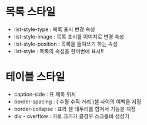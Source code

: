 # 목록 스타일
- list-style-type : 목록 표시 변경 속성
- list-style-image : 목록 표시를 이미지로 변경 속성
- list-style-position : 목록을 들여쓰기 하는 속성
- list-style : 목록의 속성을 한꺼번에 표시!!
# 테이블 스타일
- caption-side : 표 제목 위치
- border-spacing : ( 수평 수직 거리 )셀 사이의 여백을 지정
- border-collapse : 표와 셀 테두리를 합쳐서 기능을 지정
- div - overflow : 가로 크기가 클경우 스크롤바 생성기

